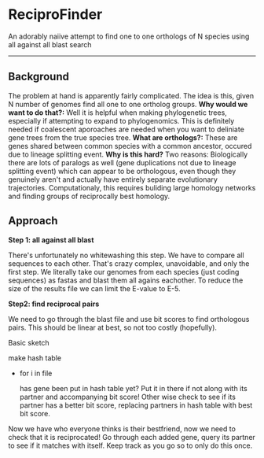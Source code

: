 # ReciproFinder
An adorably naiive attempt to find one to one orthologs of N species using all against all blast search

***

## Background

The problem at hand is apparently fairly complicated. The idea is this, given N number of genomes find all one to one ortholog groups. **Why would we want to do that?:** Well it is helpful when making phylogenetic trees, especially if attempting to expand to phylogenomics. This is definitely needed if coalescent aporoaches are needed when you want to deliniate gene trees from the true species tree.
**What are orthologs?:** These are genes shared between common species with a common ancestor, occured due to lineage splitting event. **Why is this hard?** Two reasons: Biologically there are lots of paralogs as well (gene duplications not due to lineage splitting event) which can appear to be orthologous, even though they genuinely aren't and actually have entirely separate evolutionary trajectories. Computationaly, this requires buliding large homology networks and finding groups of reciprocally best homology.

## Approach

**Step 1: all against all blast**

There's unfortunately no whitewashing this step. We have to compare all sequences to each other. That's crazy complex, unavoidable, and only the first step. We literally take our genomes from each species (just coding sequences) as fastas and blast them all agains eachother. To reduce the size of the results file we can limit the E-value to E-5.

**Step2: find reciprocal pairs**

We need to go through the blast file and use bit scores to find orthologous pairs. This should be linear at best, so not too costly (hopefully).

Basic sketch

make hash table
* for i in file

	has gene been put in hash table yet? Put it in there if not along with its partner and accompanying bit score! Other wise check to see if its partner has a better bit score, replacing partners in hash table with best bit score.
	
Now we have who everyone thinks is their bestfriend, now we need to check that it is reciprocated! Go through each added gene, query its partner to see if it matches with itself. Keep track as you go so to only do this once.
